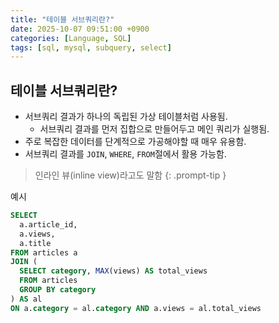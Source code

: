 ```yaml
---
title: "테이블 서브쿼리란?"
date: 2025-10-07 09:51:00 +0900
categories: [Language, SQL]
tags: [sql, mysql, subquery, select]
---
```


## **테이블 서브쿼리란?**
- 서브쿼리 결과가 하나의 독립된 가상 테이블처럼 사용됨.
  - 서브쿼리 결과를 먼저 집합으로 만들어두고 메인 쿼리가 실행됨.
- 주로 복잡한 데이터를 단계적으로 가공해야할 때 매우 유용함.
- 서브쿼리 결과를 `JOIN`, `WHERE`, `FROM`절에서 활용 가능함.

> 인라인 뷰(inline view)라고도 말함
{: .prompt-tip }

예시
```sql
SELECT 
  a.article_id,
  a.views,
  a.title
FROM articles a
JOIN (
  SELECT category, MAX(views) AS total_views
  FROM articles
  GROUP BY category
) AS al
ON a.category = al.category AND a.views = al.total_views
```